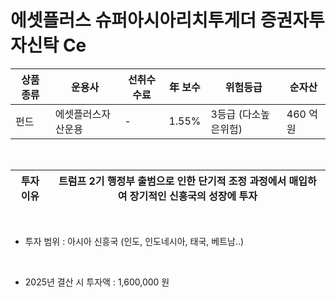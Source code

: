 # 에셋플러스 슈퍼아시아리치투게더 증권자투자신탁 Ce

| 상품 종류 | 운용사 | 선취수수료 | 年 보수 | 위험등급 | 순자산 |
|---|---|---|---|------|---|
| 펀드 | 에셋플러스자산운용 | - | 1.55% | 3등급 (다소높은위험) | 460 억원 |

<br>

| 투자 이유 | 트럼프 2기 행정부 출범으로 인한 단기적 조정 과정에서 매입하여 장기적인 신흥국의 성장에 투자 |
|---|-----------------|

<br>

* 투자 범위 : 아시아 신흥국 (인도, 인도네시아, 태국, 베트남..)

<br>

* 2025년 결산 시 투자액 : 1,600,000 원

